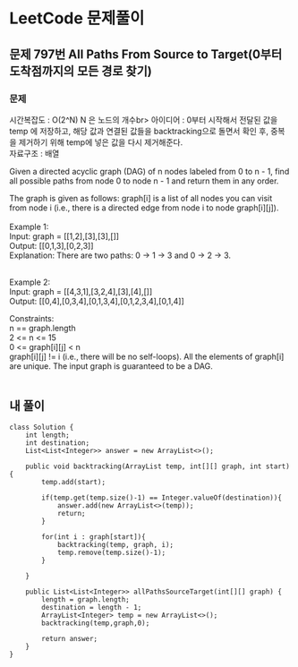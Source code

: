 # LeetCode 문제풀이

## 문제 797번 All Paths From Source to Target(0부터 도착점까지의 모든 경로 찾기)

### 문제<br>
시간복잡도 : O(2^N) N 은 노드의 개수br>
아이디어 : 0부터 시작해서 전달된 값을 temp 에 저장하고, 해당 값과 연결된 값들을 backtracking으로 돌면서 확인 후, 중복을 제거하기 위해 temp에 넣은 값을 다시 제거해준다.<br>
자료구조 : 배열<br>

Given a directed acyclic graph (DAG) of n nodes labeled from 0 to n - 1, find all possible paths from node 0 to node n - 1 and return them in any order.

The graph is given as follows: graph[i] is a list of all nodes you can visit from node i (i.e., there is a directed edge from node i to node graph[i][j]).
<br><br>
Example 1:<br>
Input: graph = [[1,2],[3],[3],[]]<br>
Output: [[0,1,3],[0,2,3]]<br>
Explanation: There are two paths: 0 -> 1 -> 3 and 0 -> 2 -> 3.<br><br>

Example 2:<br>
Input: graph = [[4,3,1],[3,2,4],[3],[4],[]]<br>
Output: [[0,4],[0,3,4],[0,1,3,4],[0,1,2,3,4],[0,1,4]]<br>

Constraints:<br>
n == graph.length<br>
2 <= n <= 15<br>
0 <= graph[i][j] < n<br>
graph[i][j] != i (i.e., there will be no self-loops).
All the elements of graph[i] are unique.
The input graph is guaranteed to be a DAG.<br><br>

## 내 풀이
```
class Solution {
    int length;
    int destination;
    List<List<Integer>> answer = new ArrayList<>();

    public void backtracking(ArrayList temp, int[][] graph, int start){
        temp.add(start);

        if(temp.get(temp.size()-1) == Integer.valueOf(destination)){
            answer.add(new ArrayList<>(temp));
            return;
        }

        for(int i : graph[start]){
            backtracking(temp, graph, i);
            temp.remove(temp.size()-1);
        }

    }

    public List<List<Integer>> allPathsSourceTarget(int[][] graph) {
        length = graph.length;
        destination = length - 1;
        ArrayList<Integer> temp = new ArrayList<>();
        backtracking(temp,graph,0);

        return answer;
    }
}
```